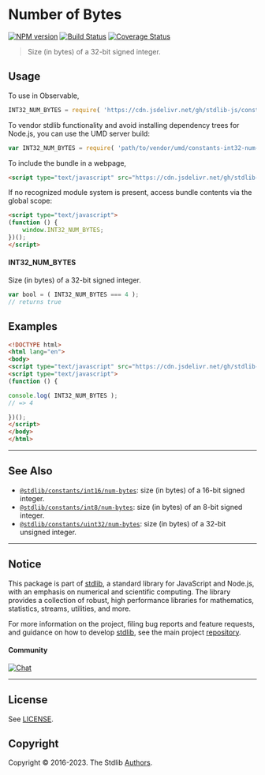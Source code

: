 <!--

@license Apache-2.0

Copyright (c) 2018 The Stdlib Authors.

Licensed under the Apache License, Version 2.0 (the "License");
you may not use this file except in compliance with the License.
You may obtain a copy of the License at

   http://www.apache.org/licenses/LICENSE-2.0

Unless required by applicable law or agreed to in writing, software
distributed under the License is distributed on an "AS IS" BASIS,
WITHOUT WARRANTIES OR CONDITIONS OF ANY KIND, either express or implied.
See the License for the specific language governing permissions and
limitations under the License.

-->

# Number of Bytes

[![NPM version][npm-image]][npm-url] [![Build Status][test-image]][test-url] [![Coverage Status][coverage-image]][coverage-url] <!-- [![dependencies][dependencies-image]][dependencies-url] -->

> Size (in bytes) of a 32-bit signed integer.



<section class="usage">

## Usage

To use in Observable,

```javascript
INT32_NUM_BYTES = require( 'https://cdn.jsdelivr.net/gh/stdlib-js/constants-int32-num-bytes@umd/browser.js' )
```

To vendor stdlib functionality and avoid installing dependency trees for Node.js, you can use the UMD server build:

```javascript
var INT32_NUM_BYTES = require( 'path/to/vendor/umd/constants-int32-num-bytes/index.js' )
```

To include the bundle in a webpage,

```html
<script type="text/javascript" src="https://cdn.jsdelivr.net/gh/stdlib-js/constants-int32-num-bytes@umd/browser.js"></script>
```

If no recognized module system is present, access bundle contents via the global scope:

```html
<script type="text/javascript">
(function () {
    window.INT32_NUM_BYTES;
})();
</script>
```

#### INT32_NUM_BYTES

Size (in bytes) of a 32-bit signed integer.

```javascript
var bool = ( INT32_NUM_BYTES === 4 );
// returns true
```

</section>

<!-- /.usage -->

<section class="examples">

## Examples

<!-- TODO: better example -->

<!-- eslint no-undef: "error" -->

```html
<!DOCTYPE html>
<html lang="en">
<body>
<script type="text/javascript" src="https://cdn.jsdelivr.net/gh/stdlib-js/constants-int32-num-bytes@umd/browser.js"></script>
<script type="text/javascript">
(function () {

console.log( INT32_NUM_BYTES );
// => 4

})();
</script>
</body>
</html>
```

</section>

<!-- /.examples -->

<!-- Section for related `stdlib` packages. Do not manually edit this section, as it is automatically populated. -->

<section class="related">

* * *

## See Also

-   <span class="package-name">[`@stdlib/constants/int16/num-bytes`][@stdlib/constants/int16/num-bytes]</span><span class="delimiter">: </span><span class="description">size (in bytes) of a 16-bit signed integer.</span>
-   <span class="package-name">[`@stdlib/constants/int8/num-bytes`][@stdlib/constants/int8/num-bytes]</span><span class="delimiter">: </span><span class="description">size (in bytes) of an 8-bit signed integer.</span>
-   <span class="package-name">[`@stdlib/constants/uint32/num-bytes`][@stdlib/constants/uint32/num-bytes]</span><span class="delimiter">: </span><span class="description">size (in bytes) of a 32-bit unsigned integer.</span>

</section>

<!-- /.related -->

<!-- Section for all links. Make sure to keep an empty line after the `section` element and another before the `/section` close. -->


<section class="main-repo" >

* * *

## Notice

This package is part of [stdlib][stdlib], a standard library for JavaScript and Node.js, with an emphasis on numerical and scientific computing. The library provides a collection of robust, high performance libraries for mathematics, statistics, streams, utilities, and more.

For more information on the project, filing bug reports and feature requests, and guidance on how to develop [stdlib][stdlib], see the main project [repository][stdlib].

#### Community

[![Chat][chat-image]][chat-url]

---

## License

See [LICENSE][stdlib-license].


## Copyright

Copyright &copy; 2016-2023. The Stdlib [Authors][stdlib-authors].

</section>

<!-- /.stdlib -->

<!-- Section for all links. Make sure to keep an empty line after the `section` element and another before the `/section` close. -->

<section class="links">

[npm-image]: http://img.shields.io/npm/v/@stdlib/constants-int32-num-bytes.svg
[npm-url]: https://npmjs.org/package/@stdlib/constants-int32-num-bytes

[test-image]: https://github.com/stdlib-js/constants-int32-num-bytes/actions/workflows/test.yml/badge.svg?branch=main
[test-url]: https://github.com/stdlib-js/constants-int32-num-bytes/actions/workflows/test.yml?query=branch:main

[coverage-image]: https://img.shields.io/codecov/c/github/stdlib-js/constants-int32-num-bytes/main.svg
[coverage-url]: https://codecov.io/github/stdlib-js/constants-int32-num-bytes?branch=main

<!--

[dependencies-image]: https://img.shields.io/david/stdlib-js/constants-int32-num-bytes.svg
[dependencies-url]: https://david-dm.org/stdlib-js/constants-int32-num-bytes/main

-->

[chat-image]: https://img.shields.io/gitter/room/stdlib-js/stdlib.svg
[chat-url]: https://gitter.im/stdlib-js/stdlib/

[stdlib]: https://github.com/stdlib-js/stdlib

[stdlib-authors]: https://github.com/stdlib-js/stdlib/graphs/contributors

[umd]: https://github.com/umdjs/umd
[es-module]: https://developer.mozilla.org/en-US/docs/Web/JavaScript/Guide/Modules

[deno-url]: https://github.com/stdlib-js/constants-int32-num-bytes/tree/deno
[umd-url]: https://github.com/stdlib-js/constants-int32-num-bytes/tree/umd
[esm-url]: https://github.com/stdlib-js/constants-int32-num-bytes/tree/esm
[branches-url]: https://github.com/stdlib-js/constants-int32-num-bytes/blob/main/branches.md

[stdlib-license]: https://raw.githubusercontent.com/stdlib-js/constants-int32-num-bytes/main/LICENSE

<!-- <related-links> -->

[@stdlib/constants/int16/num-bytes]: https://github.com/stdlib-js/constants-int16-num-bytes/tree/umd

[@stdlib/constants/int8/num-bytes]: https://github.com/stdlib-js/constants-int8-num-bytes/tree/umd

[@stdlib/constants/uint32/num-bytes]: https://github.com/stdlib-js/constants-uint32-num-bytes/tree/umd

<!-- </related-links> -->

</section>

<!-- /.links -->
